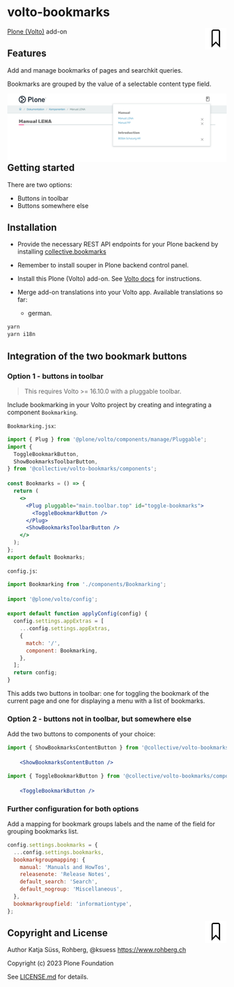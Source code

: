 # volto-bookmarks

<img align="right" width="50" alt="volto-bookmarks" src="./src/icons/bookmark.svg" />


[Plone (Volto)](https://github.com/plone/volto) add-on

## Features

Add and manage bookmarks of pages and searchkit queries.

Bookmarks are grouped by the value of a selectable content type field.


<img align="right" alt="volto-bookmarks" src="./src/readmeillustration/bookmarks_somewhereelse.png" />

## Getting started

There are two options:

- Buttons in toolbar
- Buttons somewhere else

## Installation

- Provide the necessary REST API endpoints for your Plone backend by installing [collective.bookmarks](https://github.com/collective/collective.bookmarks.git) 

- Remember to install souper in Plone backend control panel.

- Install this Plone (Volto) add-on. See [Volto docs](https://6.docs.plone.org/volto/addons/index.html#configuring-a-volto-project-to-use-an-add-on) for instructions.

- Merge add-on translations into your Volto app. Available translations so far: 
  - german.

```bash
yarn
yarn i18n
```


## Integration of the two bookmark buttons

### Option 1 - buttons in toolbar

> This requires Volto >= 16.10.0 with a pluggable toolbar.

Include bookmarking in your Volto project by creating and integrating a component `Bookmarking`.

`Bookmarking.jsx`:

```jsx
import { Plug } from '@plone/volto/components/manage/Pluggable';
import {
  ToggleBookmarkButton,
  ShowBookmarksToolbarButton,
} from '@collective/volto-bookmarks/components';

const Bookmarks = () => {
  return (
    <>
      <Plug pluggable="main.toolbar.top" id="toggle-bookmarks">
        <ToggleBookmarkButton />
      </Plug>
      <ShowBookmarksToolbarButton />
    </>
  );
};
export default Bookmarks;
```

`config.js`:

```js
import Bookmarking from './components/Bookmarking';

import '@plone/volto/config';

export default function applyConfig(config) {
  config.settings.appExtras = [
    ...config.settings.appExtras,
    {
      match: '/',
      component: Bookmarking,
    },
  ];
  return config;
}
```

This adds two buttons in toolbar: one for toggling the bookmark of the current page and one for displaying a menu with a list of bookmarks.


### Option 2 - buttons not in toolbar, but somewhere else

Add the two buttons to components of your choice:

```jsx
import { ShowBookmarksContentButton } from '@collective/volto-bookmarks/components';

    <ShowBookmarksContentButton />

```

```jsx
import { ToggleBookmarkButton } from '@collective/volto-bookmarks/components';

    <ToggleBookmarkButton />

```


### Further configuration for both options

Add a mapping for bookmark groups labels and the name of the field for grouping bookmarks list.

```js
config.settings.bookmarks = {
  ...config.settings.bookmarks,
  bookmarkgroupmapping: {
    manual: 'Manuals and HowTos',
    releasenote: 'Release Notes',
    default_search: 'Search',
    default_nogroup: 'Miscellaneous',
  },
  bookmarkgroupfield: 'informationtype',
};
```


<img align="right" width="50" alt="volto-bookmarks" src="./src/icons/bookmark.svg" />


## Copyright and License

Author Katja Süss, Rohberg, @ksuess
https://www.rohberg.ch

Copyright (c) 2023 Plone Foundation

See [LICENSE.md](https://github.com/collective/volto-bookmarks/blob/master/LICENSE.md) for details.
